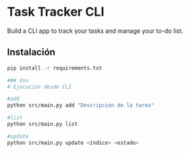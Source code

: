 # Task Tracker CLI

Build a CLI app to track your tasks and manage your to-do list.


## Instalación

```bash
pip install -r requirements.txt

### Uso
# Ejecución desde CLI

#add
python src/main.py add "Descripción de la tarea"

#list
python src/main.py list

#update
python src/main.py update <índice> <estado>

